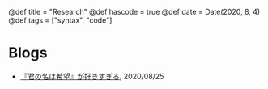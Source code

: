 @def title = "Research"
@def hascode = true
@def date = Date(2020, 8, 4)
@def tags = ["syntax", "code"]

# Blogs

- [『君の名は希望』が好きすぎる](https://keiikegami.github.io/pages/blog1.md), 2020/08/25
